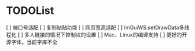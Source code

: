 # TODOList

[ ] 端口号适配
[ ] 复制粘贴功能
[ ] 网页宽高适配
[ ] ImGuiWS.setDrawData多线程化
[ ] 多人链接的情况下控制权的设置
[ ] Mac、Linux的编译支持
[ ] 更好的开源字体，当前字库不全
